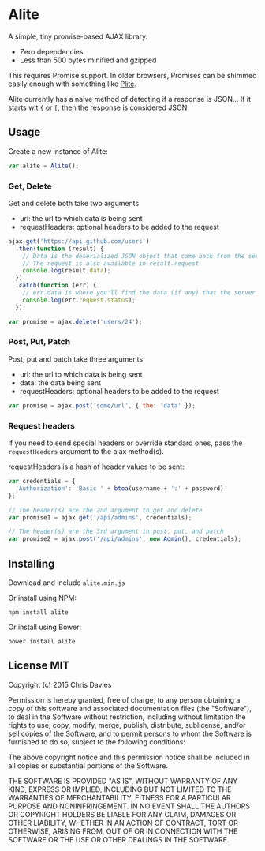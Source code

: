 # Alite

A simple, tiny promise-based AJAX library.

- Zero dependencies
- Less than 500 bytes minified and gzipped

This requires Promise support. In older browsers, Promises can be shimmed
easily enough with something like [Plite](https://github.com/chrisdavies/plite).

Alite currently has a naive method of detecting if a response is JSON... If it
starts wit `{` or `[`, then the response is considered JSON.

## Usage

Create a new instance of Alite:

```javascript
var alite = Alite();
```

### Get, Delete

Get and delete both take two arguments

- url: the url to which data is being sent
- requestHeaders: optional headers to be added to the request

```javascript
ajax.get('https://api.github.com/users')
  .then(function (result) {
    // Data is the deserialized JSON object that came back from the server
    // The request is also available in result.request
    console.log(result.data);
  })
  .catch(function (err) {
    // err.data is where you'll find the data (if any) that the server sent
    console.log(err.request.status);
  });

var promise = ajax.delete('users/24');
```

### Post, Put, Patch

Post, put and patch take three arguments

- url: the url to which data is being sent
- data: the data being sent
- requestHeaders: optional headers to be added to the request

```javascript
var promise = ajax.post('some/url', { the: 'data' });
```

### Request headers

If you need to send special headers or override standard ones, pass the
`requestHeaders` argument to the ajax method(s).

requestHeaders is a hash of header values to be sent:

```javascript
var credentials = {
  'Authorization': 'Basic ' + btoa(username + ':' + password)
};

// The header(s) are the 2nd argument to get and delete
var promise1 = ajax.get('/api/admins', credentials);

// The header(s) are the 3rd argument in post, put, and patch
var promise2 = ajax.post('/api/admins', new Admin(), credentials);

```

## Installing

Download and include `alite.min.js`

Or install using NPM:

    npm install alite

Or install using Bower:

    bower install alite

## License MIT

Copyright (c) 2015 Chris Davies

Permission is hereby granted, free of charge, to any person
obtaining a copy of this software and associated documentation
files (the "Software"), to deal in the Software without
restriction, including without limitation the rights to use,
copy, modify, merge, publish, distribute, sublicense, and/or sell
copies of the Software, and to permit persons to whom the
Software is furnished to do so, subject to the following
conditions:

The above copyright notice and this permission notice shall be
included in all copies or substantial portions of the Software.

THE SOFTWARE IS PROVIDED "AS IS", WITHOUT WARRANTY OF ANY KIND,
EXPRESS OR IMPLIED, INCLUDING BUT NOT LIMITED TO THE WARRANTIES
OF MERCHANTABILITY, FITNESS FOR A PARTICULAR PURPOSE AND
NONINFRINGEMENT. IN NO EVENT SHALL THE AUTHORS OR COPYRIGHT
HOLDERS BE LIABLE FOR ANY CLAIM, DAMAGES OR OTHER LIABILITY,
WHETHER IN AN ACTION OF CONTRACT, TORT OR OTHERWISE, ARISING
FROM, OUT OF OR IN CONNECTION WITH THE SOFTWARE OR THE USE OR
OTHER DEALINGS IN THE SOFTWARE.
